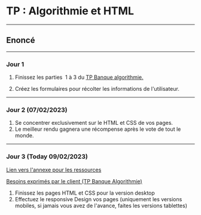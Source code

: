 
# TP : Algorithmie et HTML

---

## Enoncé

---

### Jour 1

1. Finissez les parties  1 à 3 du [TP Banque algorithmie.](https://github.com/glo10/poe-30012023-algos/tree/main/1-tp)

2. Créez les formulaires pour récolter les informations de l'utilisateur.

---

### Jour 2 (07/02/2023)

1. Se concentrer exclusivement sur le HTML et CSS de vos pages.
2. Le meilleur rendu gagnera une récompense après le vote de tout le monde.

---

### Jour 3 (Today 09/02/2023)

[Lien vers l'annexe pour les ressources](../0-exercices/annexe.md)

[Besoins exprimés par le client (TP Banque Algorithmie)](https://github.com/glo10/poe-30012023-algos/tree/main/1-tp)

1. Finissez les pages HTML et CSS pour la version desktop
2. Effectuez le responsive Design vos pages (uniquement les versions mobiles, si jamais vous avez de l'avance, faites les versions tablettes)